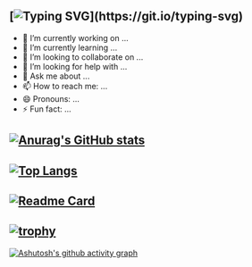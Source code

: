 [![Typing SVG](https://readme-typing-svg.demolab.com?font=Fira+Code&size=30&pause=1000&center=true&vCenter=true&width=435&height=150&lines=Hello+world+!;Have+a+nice+day+!)](https://git.io/typing-svg)
---


- 🔭 I’m currently working on ...
- 🌱 I’m currently learning ...
- 👯 I’m looking to collaborate on ...
- 🤔 I’m looking for help with ...
- 💬 Ask me about ...
- 📫 How to reach me: ...
- 😄 Pronouns: ...
- ⚡ Fun fact: ...


[![Anurag's GitHub stats](https://github-readme-stats.vercel.app/api?username=soSeven&show_icons=true&theme=dracula&count_private=true)](https://github.com/anuraghazra/github-readme-stats)
---

[![Top Langs](https://github-readme-stats.vercel.app/api/top-langs/?username=soSeven&show_icons=true&theme=dracula&count_private=true)](https://github.com/anuraghazra/github-readme-stats)
---

[![Readme Card](https://github-readme-stats.vercel.app/api/pin/?username=soSeven&repo=SoNavigationController&theme=dracula)](https://github.com/anuraghazra/github-readme-stats)
---

[![trophy](https://github-profile-trophy.vercel.app/?username=soSeven&theme=dracula)](https://github.com/ryo-ma/github-profile-trophy)
---

[![Ashutosh's github activity graph](https://github-readme-activity-graph.cyclic.app/graph?username=soSeven&theme=dracula)](https://github.com/ashutosh00710/github-readme-activity-graph)

